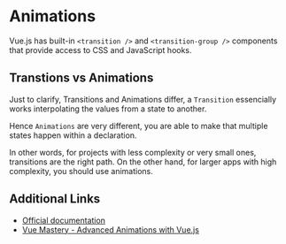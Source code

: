 # Animations

Vue.js has built-in `<transition />` and `<transition-group />` components that provide access to CSS and JavaScript hooks.

## Transtions vs Animations

Just to clarify, Transitions and Animations differ, a `Transition` essencially works interpolating the values from a state to another.

Hence `Animations` are very different, you are able to make that multiple states happen within a declaration.

In other words, for projects with less complexity or very small ones, transitions are the right path. On the other hand, for larger apps with high complexity, you should use animations.

## Additional Links

- [Official documentation](https://vuejs.org/v2/guide/transitions.html)
- [Vue Mastery - Advanced Animations with Vue.js](https://www.vuemastery.com/conferences/vueconf-us-2019/advanced-animations-with-vuejs/)
